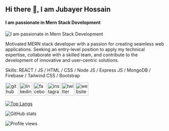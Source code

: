 ## Hi there 👋, I am Jubayer Hossain
#### I am passionate in Mern Stack Development
![I am passionate in Mern Stack Development](https://scontent.fdac90-1.fna.fbcdn.net/v/t39.30808-6/329162651_3300863146843073_5198208941358343490_n.png?stp=dst-png_p960x960&_nc_cat=101&ccb=1-7&_nc_sid=e3f864&_nc_eui2=AeGRim2L2FZnxAbtvMzZx6YwVU2a8CSQKSFVTZrwJJApIV33-wcTd2WiIqsgG8lxuaYh8VS4NKSGtwDcFhbuh549&_nc_ohc=odiaEUON7NYAX8lBmkx&_nc_ht=scontent.fdac90-1.fna&oh=00_AfD44BlvtzqphTZUxayMOPnVPcsnU0IXzoTIFlKvJ0RGqg&oe=6475A62D)

Motivated MERN stack developer with a passion for creating seamless web applications. Seeking an entry-level position to apply my technical expertise, collaborate with a skilled team, and contribute to the development of innovative and user-centric solutions.

Skills: REACT / JS / HTML / CSS / Node JS / Express JS / MongoDB / Firebase / Tailwind CSS / Bootstrap



[<img src='https://cdn.jsdelivr.net/npm/simple-icons@3.0.1/icons/github.svg' alt='github' height='40'>](https://github.com/mdsaif1112)  [<img src='https://cdn.jsdelivr.net/npm/simple-icons@3.0.1/icons/linkedin.svg' alt='linkedin' height='40'>](https://www.linkedin.com/in/jubayer-hossain-6b866723b/)  [<img src='https://cdn.jsdelivr.net/npm/simple-icons@3.0.1/icons/facebook.svg' alt='facebook' height='40'>](https://www.facebook.com/jhs.saif/)  [<img src='https://cdn.jsdelivr.net/npm/simple-icons@3.0.1/icons/instagram.svg' alt='instagram' height='40'>](https://www.instagram.com/jubayer_hossain1112/)  [<img src='https://cdn.jsdelivr.net/npm/simple-icons@3.0.1/icons/twitter.svg' alt='twitter' height='40'>](https://twitter.com/mdsaif1112)  [<img src='https://cdn.jsdelivr.net/npm/simple-icons@3.0.1/icons/icloud.svg' alt='website' height='40'>](https://jubayer.xyz/)

[![Top Langs](https://github-readme-stats.vercel.app/api/top-langs/?username=mdsaif1112)](https://github.com/anuraghazra/github-readme-stats)

![GitHub stats](https://github-readme-stats.vercel.app/api?username=mdsaif1112&show_icons=true)  

![Profile views](https://gpvc.arturio.dev/mdsaif1112)  

<!---
mdsaif1112/mdsaif1112 is a ✨ special ✨ repository because its `README.md` (this file) appears on your GitHub profile.
You can click the Preview link to take a look at your changes.
--->
